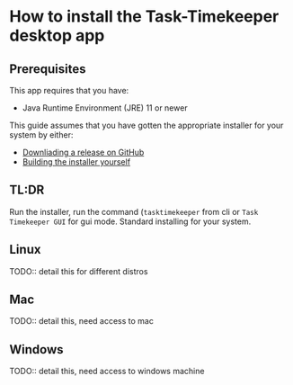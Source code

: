 # How to install the Task-Timekeeper desktop app

## Prerequisites

This app requires that you have:

 - Java Runtime Environment (JRE) 11 or newer
 
This guide assumes that you have gotten the appropriate installer for your system by either:

- [Downliading a release on GitHub](https://github.com/GregJohnStewart/task-timekeeper/releases)
- [Building the installer yourself](BuildingDistrobutions.md)

## TL:DR

Run the installer, run the command (`tasktimekeeper` from cli or `Task Timekeeper GUI` for gui mode. Standard installing for your system. 

## Linux

TODO:: detail this for different distros

## Mac

TODO:: detail this, need access to mac

## Windows

[//]: # (1- download Linux onto a usb drive 2- wipe windows and install the Linux)

TODO:: detail this, need access to windows machine